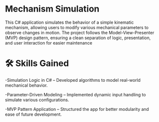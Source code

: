 # Mechanism Simulation
This C# application simulates the behavior of a simple kinematic mechanism, allowing users to modify various mechanical parameters to observe changes in motion. The project follows the Model-View-Presenter (MVP) design pattern, ensuring a clean separation of logic, presentation, and user interaction for easier maintenance

# 🛠️ Skills Gained
-Simulation Logic in C# – Developed algorithms to model real-world mechanical behavior.

-Parameter-Driven Modeling – Implemented dynamic input handling to simulate various configurations.

-MVP Pattern Application – Structured the app for better modularity and ease of future development.
